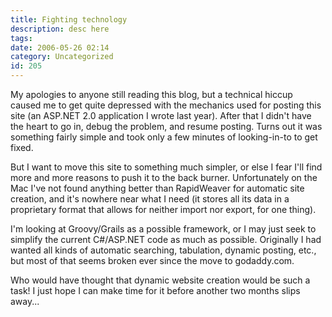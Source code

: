 ```yaml
---
title: Fighting technology
description: desc here
tags: 
date: 2006-05-26 02:14
category: Uncategorized
id: 205
---
```


My apologies to anyone still reading this blog, but a technical hiccup caused me to get quite depressed with the mechanics used for posting this site (an ASP.NET 2.0 application I wrote last year).  After that I didn't have the heart to go in, debug the problem, and resume posting.  Turns out it was something fairly simple and took only a few minutes of looking-in-to to get fixed.

But I want to move this site to something much simpler, or else I fear I'll find more and more reasons to push it to the back burner. Unfortunately on the Mac I've not found anything better than RapidWeaver for automatic site creation, and it's nowhere near what I need (it stores all its data in a proprietary format that allows for neither import nor export, for one thing).

I'm looking at Groovy/Grails as a possible framework, or I may just seek to simplify the current C#/ASP.NET code as much as possible. Originally I had wanted all kinds of automatic searching, tabulation, dynamic posting, etc., but most of that seems broken ever since the move to godaddy.com.

Who would have thought that dynamic website creation would be such a task!  I just hope I can make time for it before another two months slips away...

